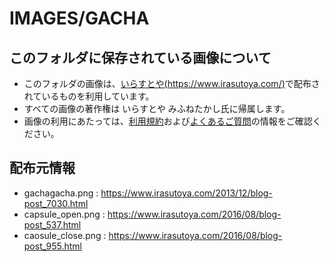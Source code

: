 # IMAGES/GACHA

## このフォルダに保存されている画像について

- このフォルダの画像は、[いらすとや(https://www.irasutoya.com/)](https://www.irasutoya.com/)で配布されているものを利用しています。
- すべての画像の著作権は いらすとや みふねたかし氏に帰属します。
- 画像の利用にあたっては、[利用規約](https://www.irasutoya.com/p/terms.html)および[よくあるご質問](https://www.irasutoya.com/p/faq.html)の情報をご確認ください。


## 配布元情報

- gachagacha.png : https://www.irasutoya.com/2013/12/blog-post_7030.html
- capsule_open.png : https://www.irasutoya.com/2016/08/blog-post_537.html
- caosule_close.png : https://www.irasutoya.com/2016/08/blog-post_955.html
